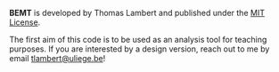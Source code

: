 **BEMT** is developed by Thomas Lambert and published under the [MIT
License](https://gitlab.uliege.be/thlamb/bemt/-/blob/master/LICENSE).

The first aim of this code is to be used as an analysis tool for teaching
purposes. If you are interested by a design version, reach out to me by email
tlambert@uliege.be!  
